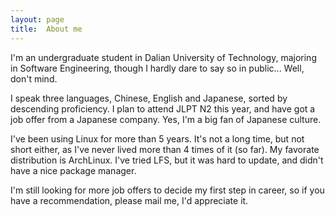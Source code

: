```yaml
---
layout: page
title:  About me
---
```


I'm an undergraduate student in Dalian University of Technology, majoring in Software Engineering, though I hardly dare to say so in public... Well, don't mind.

I speak three languages, Chinese, English and Japanese, sorted by descending proficiency. I plan to attend JLPT N2 this year, and have got a job offer from a Japanese company. Yes, I'm a big fan of Japanese culture.

I've been using Linux for more than 5 years. It's not a long time, but not short either, as I've never lived more than 4 times of it \(so far\). My favorate distribution is ArchLinux. I've tried LFS, but it was hard to update, and didn't have a nice package manager.

I'm still looking for more job offers to decide my first step in career, so if you have a recommendation, please mail me, I'd appreciate it.

